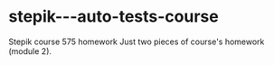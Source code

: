 # stepik---auto-tests-course
Stepik course 575 homework
Just two pieces of course's homework (module 2).